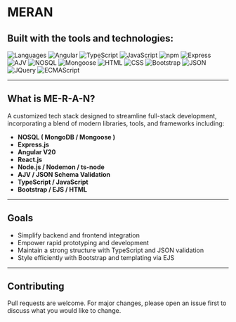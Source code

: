 # MERAN
## Built with the tools and technologies:

![Languages](https://img.shields.io/badge/Languages-(6)-blue)
![Angular](https://img.shields.io/badge/-Angular_V20-red)
![TypeScript](https://img.shields.io/badge/-TypeScript-blue)
![JavaScript](https://img.shields.io/badge/-JavaScript-yellow)
![npm](https://img.shields.io/badge/-npm-red)
![Express](https://img.shields.io/badge/Express-green)
![AJV](https://img.shields.io/badge/-AJV_Validation-orange)
![NOSQL](https://img.shields.io/badge/NOSQL-cyan)
![Mongoose](https://img.shields.io/badge/Mongoose-orange)
![HTML](https://img.shields.io/badge/-HTML5-lightgrey)
![CSS](https://img.shields.io/badge/CSS3-blue)
![Bootstrap](https://img.shields.io/badge/-Bootstrap-purple)
![JSON](https://img.shields.io/badge/-JSON-lightgrey)
![JQuery](https://img.shields.io/badge/-JQuery-lightgrey)
![ECMAScript](https://img.shields.io/badge/ECMAScript-green)

---

## What is ME-R-A-N?

A customized tech stack designed to streamline full-stack development, incorporating a blend of modern libraries, tools, and frameworks including:

- **NOSQL ( MongoDB / Mongoose )**
- **Express.js**
- **Angular V20**
- **React.js**
- **Node.js / Nodemon / ts-node**
- **AJV / JSON Schema Validation**
- **TypeScript / JavaScript**
- **Bootstrap / EJS / HTML**

---

## Goals

- Simplify backend and frontend integration
- Empower rapid prototyping and development
- Maintain a strong structure with TypeScript and JSON validation
- Style efficiently with Bootstrap and templating via EJS

---

## Contributing

Pull requests are welcome. For major changes, please open an issue first to discuss what you would like to change.

